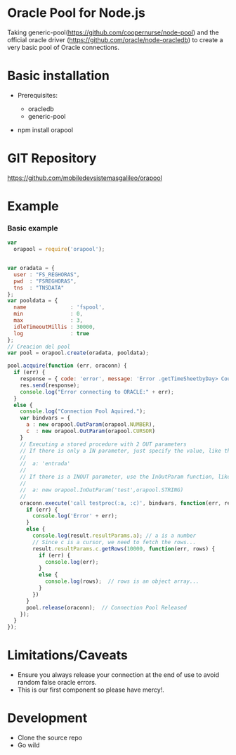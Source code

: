 # Oracle Pool for Node.js

Taking generic-pool(https://github.com/coopernurse/node-pool) and the official oracle driver (https://github.com/oracle/node-oracledb) to create a very basic pool of Oracle connections.

# Basic installation

* Prerequisites:
  * oracledb
  * generic-pool 
  
* npm install orapool
  
# GIT Repository

https://github.com/mobiledevsistemasgalileo/orapool

# Example

### Basic example

```javascript
var
  orapool = require('orapool');


var oradata = {
  user : "FS_REGHORAS",
  pwd  : "FSREGHORAS",
  tns  : "TNSDATA"
};
var pooldata = {
  name              : 'fspool',
  min               : 0,
  max               : 3,
  idleTimeoutMillis : 30000,
  log               : true
};
// Creacion del pool
var pool = orapool.create(oradata, pooldata);

pool.acquire(function (err, oraconn) {
  if (err) {
    response = { code: 'error', message: 'Error .getTimeSheetbyDay> Could not connect to the Database..' };
    res.send(response);
    console.log("Error connecting to ORACLE:" + err);
  }
  else {
    console.log("Connection Pool Aquired.");
    var bindvars = {
      a : new orapool.OutParam(orapool.NUMBER),  
      c  : new orapool.OutParam(orapool.CURSOR)
    } 
    // Executing a stored procedure with 2 OUT parameters
    // If there is only a IN parameter, just specify the value, like this..
    //
    //  a: 'entrada'
    //
    // If there is a INOUT parameter, use the InOutParam function, like this...
    //
    //  a: new orapool.InOutParam('test',orapool.STRING)
    //
    oraconn.execute('call testproc(:a, :c)', bindvars, function(err, result) {
      if (err) {
        console.log('Error' + err);
      }
      else {
        console.log(result.resultParams.a); // a is a number
        // Since c is a cursor, we need to fetch the rows...
        result.resultParams.c.getRows(10000, function(err, rows) {
          if (err) {
            console.log(err);
          }
          else {
            console.log(rows);  // rows is an object array...
          }
        })
      }
      pool.release(oraconn);  // Connection Pool Released
    });
  }
});

```

# Limitations/Caveats

* Ensure you always release your connection at the end of use to avoid random false oracle errors.
* This is our first component so please have mercy!.

# Development
* Clone the source repo
* Go wild
